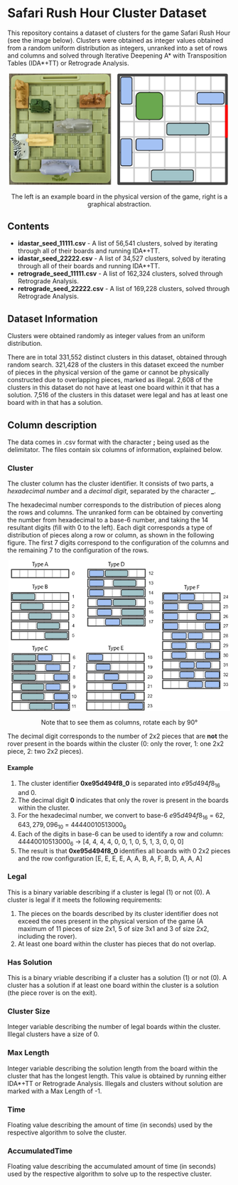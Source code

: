 # Safari Rush Hour Cluster Dataset

This repository contains a dataset of clusters for the game Safari Rush Hour (see the image below). Clusters were obtained as integer values obtained from a random uniform distribution as integers, unranked into a set of rows and columns and solved through Iterative Deepening A* with Transposition Tables (IDA*+TT) or Retrograde Analysis.

<p align="center">
    <img src="images/board.png" alt="drawing" width="500"/>
</p>
<p align="center">
The left is an example board in the physical version of the game, right is a graphical abstraction.
</p>

## Contents

+ **idastar_seed_11111.csv** - A list of 56,541 clusters, solved by iterating through all of their boards and running IDA*+TT.
+ **idastar_seed_22222.csv** - A list of 34,527 clusters, solved by iterating through all of their boards and running IDA*+TT.
+ **retrograde_seed_11111.csv** - A list of 162,324 clusters, solved through Retrograde Analysis.
+ **retrograde_seed_22222.csv** - A list of 169,228 clusters, solved through Retrograde Analysis.

## Dataset Information

Clusters were obtained randomly as integer values from an uniform distribution.

There are in total 331,552 distinct clusters in this dataset, obtained through random search. 
321,428 of the clusters in this dataset exceed the number of pieces in the physical version of the game or cannot be physically constructed due to overlapping pieces, marked as illegal. 
2,608 of the clusters in this dataset do not have at least one board within it that has a solution.
7,516 of the clusters in this dataset were legal and has at least one board with in that has a solution.


## Column description

The data comes in .csv format with the character **;** being used as the delimitator. The files contain six columns of information, explained below.

### Cluster

The cluster column has the cluster identifier. It consists of two parts, a *hexadecimal number* and a *decimal digit*, separated by the character **_**. 

The hexadecimal number corresponds to the distribution of pieces along the rows and columns. The unranked form can be obtained by converting the number from hexadecimal to a base-6 number, and taking the 14 resultant digits (fill with 0 to the left). Each digit corresponds a type of distribution of pieces along a row or column, as shown in the following figure. The first 7 digits correspond to the configuration of the columns and the remaining 7 to the configuration of the rows.

<p align="center">
    <img src="images/rowcoldist.png" alt="drawing" width="500"/>
</p>
<p align="center">
Note that to see them as columns, rotate each by 90&deg;
</p>

The decimal digit corresponds to the number of 2x2 pieces that are **not** the rover present in the boards within the cluster (0: only the rover, 1: one 2x2 piece, 2: two 2x2 pieces).

#### Example

1. The cluster identifier **0xe95d494f8_0** is separated into $e95d494f8_{16}$ and 0.
2. The decimal digit **0** indicates that only the rover is present in the boards within the cluster.
3. For the hexadecimal number, we convert to base-6 $e95d494f8_{16}$ = $62,643,279,096_{10}$ = $44440010513000_{6}$
4. Each of the digits in base-6 can be used to identify a row and column: $44440010513000_{6}$ &rarr; [4, 4, 4, 4, 0, 0, 1, 0, 5, 1, 3, 0, 0, 0] 
5. The result is that **0xe95d494f8_0** identifies all boards with 0 2x2 pieces and the row configuration [E, E, E, E, A, A, B, A, F, B, D, A, A, A]

### Legal

This is a binary variable describing if a cluster is legal (1) or not (0). A cluster is legal if it meets the following requirements:

1. The pieces on the boards described by its cluster identifier does not exceed the ones present in the physical version of the game (A maximum of 11 pieces of size 2x1, 5 of size 3x1 and 3 of size 2x2, including the rover).
2. At least one board within the cluster has pieces that do not overlap.

### Has Solution

This is a binary vriable describing if a cluster has a solution (1) or not (0). A cluster has a solution if at least one board within the cluster is a solution (the piece rover is on the exit).

### Cluster Size

Integer variable describing the number of legal boards within the cluster. Illegal clusters have a size of 0.

### Max Length

Integer variable describing the solution length from the board within the cluster that has the longest length. This value is obtained by running either IDA*+TT or Retrograde Analysis. Illegals and clusters without solution are marked with a Max Length of -1.

### Time

Floating value describing the amount of time (in seconds) used by the respective algorithm to solve the cluster.

### AccumulatedTime

Floating value describing the accumulated amount of time (in seconds) used by the respective algorithm to solve up to the respective cluster.